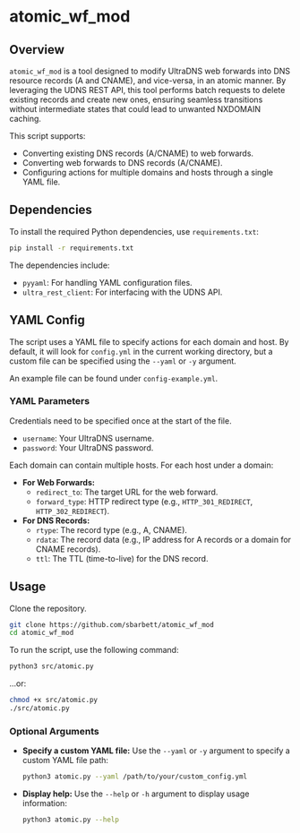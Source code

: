 atomic_wf_mod
======================

## Overview

`atomic_wf_mod` is a tool designed to modify UltraDNS web forwards into DNS resource records (A and CNAME), and vice-versa, in an atomic manner. By leveraging the UDNS REST API, this tool performs batch requests to delete existing records and create new ones, ensuring seamless transitions without intermediate states that could lead to unwanted NXDOMAIN caching.

This script supports:

* Converting existing DNS records (A/CNAME) to web forwards.
* Converting web forwards to DNS records (A/CNAME).
* Configuring actions for multiple domains and hosts through a single YAML file.

## Dependencies

To install the required Python dependencies, use `requirements.txt`:

```bash
pip install -r requirements.txt
```

The dependencies include:

* `pyyaml`: For handling YAML configuration files.
* `ultra_rest_client`: For interfacing with the UDNS API.

## YAML Config

The script uses a YAML file to specify actions for each domain and host. By default, it will look for `config.yml` in the current working directory, but a custom file can be specified using the `--yaml` or `-y` argument.

An example file can be found under `config-example.yml`.

### YAML Parameters

Credentials need to be specified once at the start of the file.

* `username`: Your UltraDNS username.
* `password`: Your UltraDNS password.

Each domain can contain multiple hosts. For each host under a domain:

* **For Web Forwards:**
	- `redirect_to`: The target URL for the web forward.
	- `forward_type`: HTTP redirect type (e.g., `HTTP_301_REDIRECT`, `HTTP_302_REDIRECT`).
* **For DNS Records:**
	- `rtype`: The record type (e.g., A, CNAME).
	- `rdata`: The record data (e.g., IP address for A records or a domain for CNAME records).
	- `ttl`: The TTL (time-to-live) for the DNS record.

## Usage

Clone the repository.

```bash
git clone https://github.com/sbarbett/atomic_wf_mod
cd atomic_wf_mod
```

To run the script, use the following command:

```bash
python3 src/atomic.py
```

...or:

```bash
chmod +x src/atomic.py
./src/atomic.py
```

### Optional Arguments

* **Specify a custom YAML file:** Use the `--yaml` or `-y` argument to specify a custom YAML file path:

	```bash
	python3 atomic.py --yaml /path/to/your/custom_config.yml
	```

* **Display help:** Use the `--help` or `-h` argument to display usage information:

	```bash
	python3 atomic.py --help
	```